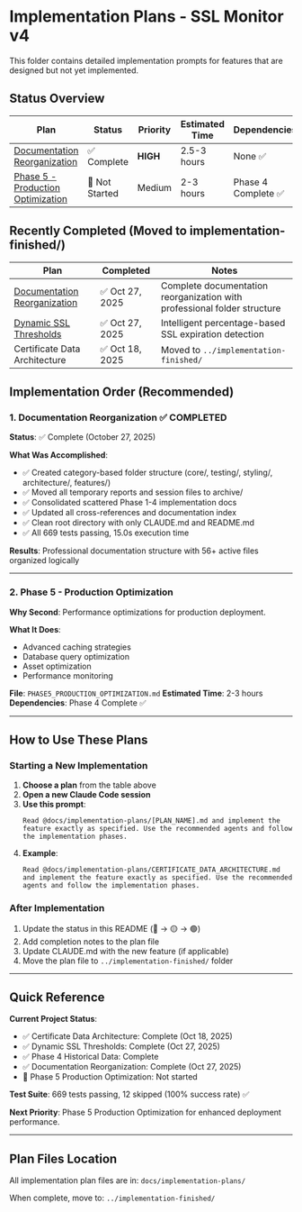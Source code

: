 # Implementation Plans - SSL Monitor v4

This folder contains detailed implementation prompts for features that are designed but not yet implemented.

## Status Overview

| Plan | Status | Priority | Estimated Time | Dependencies |
|------|--------|----------|----------------|--------------|
| [Documentation Reorganization](DOCUMENTATION_REORGANIZATION.md) | ✅ Complete | **HIGH** | 2.5-3 hours | None ✅ |
| [Phase 5 - Production Optimization](PHASE5_PRODUCTION_OPTIMIZATION.md) | 🔴 Not Started | Medium | 2-3 hours | Phase 4 Complete ✅ |

## Recently Completed (Moved to implementation-finished/)

| Plan | Completed | Notes |
|------|-----------|-------|
| [Documentation Reorganization](DOCUMENTATION_REORGANIZATION.md) | ✅ Oct 27, 2025 | Complete documentation reorganization with professional folder structure |
| [Dynamic SSL Thresholds](DYNAMIC_SSL_THRESHOLDS.md) | ✅ Oct 27, 2025 | Intelligent percentage-based SSL expiration detection |
| Certificate Data Architecture | ✅ Oct 18, 2025 | Moved to `../implementation-finished/` |

## Implementation Order (Recommended)

### 1. Documentation Reorganization ✅ COMPLETED
**Status**: ✅ Complete (October 27, 2025)

**What Was Accomplished**:
- ✅ Created category-based folder structure (core/, testing/, styling/, architecture/, features/)
- ✅ Moved all temporary reports and session files to archive/
- ✅ Consolidated scattered Phase 1-4 implementation docs
- ✅ Updated all cross-references and documentation index
- ✅ Clean root directory with only CLAUDE.md and README.md
- ✅ All 669 tests passing, 15.0s execution time

**Results**: Professional documentation structure with 56+ active files organized logically

---

### 2. Phase 5 - Production Optimization
**Why Second**: Performance optimizations for production deployment.

**What It Does**:
- Advanced caching strategies
- Database query optimization
- Asset optimization
- Performance monitoring

**File**: `PHASE5_PRODUCTION_OPTIMIZATION.md`
**Estimated Time**: 2-3 hours
**Dependencies**: Phase 4 Complete ✅

---

## How to Use These Plans

### Starting a New Implementation

1. **Choose a plan** from the table above
2. **Open a new Claude Code session**
3. **Use this prompt**:
   ```
   Read @docs/implementation-plans/[PLAN_NAME].md and implement the feature exactly as specified. Use the recommended agents and follow the implementation phases.
   ```
4. **Example**:
   ```
   Read @docs/implementation-plans/CERTIFICATE_DATA_ARCHITECTURE.md and implement the feature exactly as specified. Use the recommended agents and follow the implementation phases.
   ```

### After Implementation

1. Update the status in this README (🔴 → 🟡 → 🟢)
2. Add completion notes to the plan file
3. Update CLAUDE.md with the new feature (if applicable)
4. Move the plan file to `../implementation-finished/` folder

---

## Quick Reference

**Current Project Status**:
- ✅ Certificate Data Architecture: Complete (Oct 18, 2025)
- ✅ Dynamic SSL Thresholds: Complete (Oct 27, 2025)
- ✅ Phase 4 Historical Data: Complete
- ✅ Documentation Reorganization: Complete (Oct 27, 2025)
- 🔴 Phase 5 Production Optimization: Not started

**Test Suite**: 669 tests passing, 12 skipped (100% success rate) ✅

**Next Priority**: Phase 5 Production Optimization for enhanced deployment performance.

---

## Plan Files Location

All implementation plan files are in: `docs/implementation-plans/`

When complete, move to: `../implementation-finished/`
